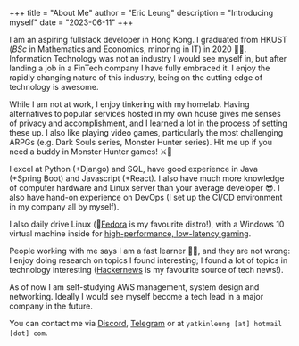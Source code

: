 +++
title = "About Me"
author = "Eric Leung"
description = "Introducing myself"
date = "2023-06-11"
+++

I am an aspiring fullstack developer in Hong Kong. I graduated from HKUST (*BSc* in Mathematics and Economics, minoring in IT) in 2020 :man_student:. Information Technology was not an industry I would see myself in, but after landing a job in a FinTech company I have fully embraced it. I enjoy the rapidly changing nature of this industry, being on the cutting edge of technology is awesome.

While I am not at work, I enjoy tinkering with my homelab. Having alternatives to popular services hosted in my own house gives me senses of privacy and accomplishment, and I learned a lot in the process of setting these up. I also like playing video games, particularly the most challenging ARPGs (e.g. Dark Souls series, Monster Hunter series). Hit me up if you need a buddy in Monster Hunter games! :crossed_swords::dragon:

I excel at Python (+Django) and SQL, have good experience in Java (+Spring Boot) and Javascript (+React). I also have much more knowledge of computer hardware and Linux server than your average developer :sunglasses:. I also have hand-on experience on DevOps (I set up the CI/CD environment in my company all by myself).

I also daily drive Linux (:tophat:[Fedora](https://fedoraproject.org/) is my favourite distro!), with a Windows 10 virtual machine inside for [high-performance, low-latency gaming](../posts/002_win10_to_linux/).

People working with me says I am a fast learner :scientist:, and they are not wrong: I enjoy doing research on topics I found interesting; I found a lot of topics in technology interesting ([Hackernews](https://news.ycombinator.com/front) is my favourite source of tech news!).

As of now I am self-studying AWS management, system design and networking. Ideally I would see myself become a tech lead in a major company in the future.

You can contact me via [Discord](https://discordapp.com/users/263243377821089792), [Telegram](https://t.me/regunakyle) or at `yatkinleung [at] hotmail [dot] com`.
